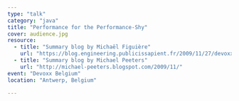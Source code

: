 ```yaml
---
type: "talk"
category: "java"
title: "Performance for the Performance-Shy"
cover: audience.jpg
resource:
  - title: "Summary blog by Michaël Figuière"
    url: "https://blog.engineering.publicissapient.fr/2009/11/27/devoxx-jour-4-java-performance-tuning/"
  - title: "Summary blog by Michael Peeters"
    url: "http://michael-peeters.blogspot.com/2009/11/"
event: "Devoxx Belgium"
location: "Antwerp, Belgium"

---
```

